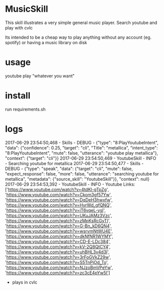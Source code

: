 # MusicSkill

This skill illustrates a very simple general music player.  Search youtube and play with cvlc

Its intended to be a cheap way to play anything without any account (eg. spotify) or having a music library on disk

# usage

youtube play "whatever you want"

# install

run requirements.sh

# logs

2017-06-29 23:54:50,468 - Skills - DEBUG - {"type": "8:PlayYoutubeIntent", "data": {"confidence": 0.25, "target": "cli", "Title": "metallica", "intent_type": "8:PlayYoutubeIntent", "mute": false, "utterance": "youtube play metallica"}, "context": {"target": "cli"}}
2017-06-29 23:54:50,469 - YoutubeSkill - INFO - Searching youtube for metallica
2017-06-29 23:54:50,477 - Skills - DEBUG - {"type": "speak", "data": {"target": "cli", "mute": false, "expect_response": false, "more": false, "utterance": "searching youtube for metallica", "metadata": {"source_skill": "YoutubeSkill"}}, "context": null}
2017-06-29 23:54:53,392 - YoutubeSkill - INFO - Youtube Links:['https://www.youtube.com/watch?v=4tdKl-gTpZg', 'https://www.youtube.com/watch?v=Ckom3gf57Yw', 'https://www.youtube.com/watch?v=DqDeH3hwxfw', 'https://www.youtube.com/watch?v=HyrWd_gfQNQ', 'https://www.youtube.com/watch?v=iT6vqeL-ysI', 'https://www.youtube.com/watch?v=UKuJAMz3Vzc', 'https://www.youtube.com/watch?v=zMpKsRcGyTI', 'https://www.youtube.com/watch?v=G-Bn_kD6QN4', 'https://www.youtube.com/watch?v=wsrvmNtWU4E', 'https://www.youtube.com/watch?v=dkNfNR1WYMY', 'https://www.youtube.com/watch?v=CD-E-LDc384', 'https://www.youtube.com/watch?v=kV-2Q8QtCY4', 'https://www.youtube.com/watch?v=uhBHL3v4d3I', 'https://www.youtube.com/watch?v=3rFoGVkZ29w', 'https://www.youtube.com/watch?v=S5TnPjOd_To', 'https://www.youtube.com/watch?v=NJzoBmVPeYw', 'https://www.youtube.com/watch?v=zc3cE4pYw5I']
* plays in cvlc
